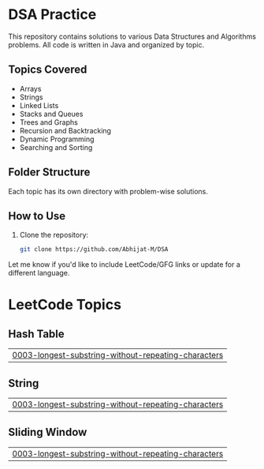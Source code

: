 # DSA Practice

This repository contains solutions to various Data Structures and Algorithms problems. All code is written in Java and organized by topic.

## Topics Covered

- Arrays
- Strings
- Linked Lists
- Stacks and Queues
- Trees and Graphs
- Recursion and Backtracking
- Dynamic Programming
- Searching and Sorting

## Folder Structure

Each topic has its own directory with problem-wise solutions.


## How to Use

1. Clone the repository:
   ```bash
   git clone https://github.com/Abhijat-M/DSA


Let me know if you'd like to include LeetCode/GFG links or update for a different language.

<!---LeetCode Topics Start-->
# LeetCode Topics
## Hash Table
|  |
| ------- |
| [0003-longest-substring-without-repeating-characters](https://github.com/Abhijat-M/DSA/tree/master/0003-longest-substring-without-repeating-characters) |
## String
|  |
| ------- |
| [0003-longest-substring-without-repeating-characters](https://github.com/Abhijat-M/DSA/tree/master/0003-longest-substring-without-repeating-characters) |
## Sliding Window
|  |
| ------- |
| [0003-longest-substring-without-repeating-characters](https://github.com/Abhijat-M/DSA/tree/master/0003-longest-substring-without-repeating-characters) |
<!---LeetCode Topics End-->